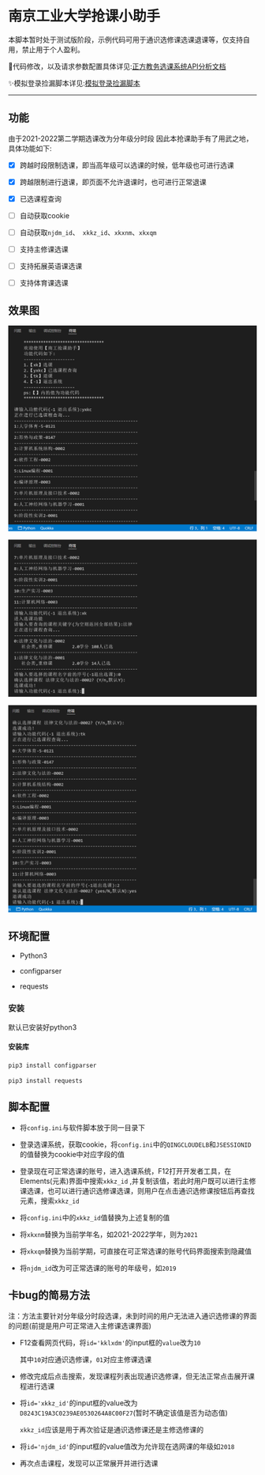 # 南京工业大学抢课小助手

本脚本暂时处于测试版阶段，示例代码可用于通识选修课选课退课等，仅支持自用，禁止用于个人盈利。

🎈代码修改，以及请求参数配置具体详见:<a href='https://github.com/shaxiu/ZF_API'>正方教务选课系统API分析文档</a>

✨模拟登录捡漏脚本详见:<a href='https://github.com/shaxiu/njtech_grabber/blob/main/Script(selenium).md'>模拟登录捡漏脚本</a>

---------------------------------------------------------------------------------------------------------------------------------------

## 功能

由于2021-2022第二学期选课改为分年级分时段
因此本抢课助手有了用武之地，具体功能如下:

- [x] 跨越时段限制选课，即当高年级可以选课的时候，低年级也可进行选课
- [x] 跨越限制进行退课，即页面不允许退课时，也可进行正常退课
- [x] 已选课程查询
- [ ] 自动获取cookie
- [ ] 自动获取`njdm_id`、` xkkz_id`、`xkxnm`、`xkxqm`
- [ ] 支持主修课选课
- [ ] 支持拓展英语课选课
- [ ] 支持体育课选课


## 效果图

![result](./images/1.png)

![result](./images/2.png)

![result](./images/3.png)

## 环境配置

- Python3

- configparser

- requests

### 安装

默认已安装好python3

#### 安装库

`pip3 install configparser`

`pip3 install requests`

## 脚本配置

- 将`config.ini`与软件脚本放于同一目录下

- 登录选课系统，获取cookie，将`config.ini`中的`QINGCLOUDELB`和`JSESSIONID`的值替换为cookie中对应字段的值
- 登录现在可正常选课的账号，进入选课系统，F12打开开发者工具，在Elements(元素)界面中搜索`xkkz_id` ,并复制该值，若此时用户既可以进行主修课选课，也可以进行通识选修课选课，则用户在点击通识选修课按钮后再查找元素，搜索`xkkz_id`
- 将`config.ini`中的`xkkz_id`值替换为上述复制的值
- 将`xkxnm`替换为当前学年名，如2021-2022学年，则为`2021`
- 将`xkxqm`替换为当前学期，可直接在可正常选课的账号代码界面搜索到隐藏值
- 将`njdm_id`改为可正常选课的账号的年级号，如`2019`

## <span id="jump">卡bug的简易方法</span>

注：方法主要针对分年级分时段选课，未到时间的用户无法进入通识选修课的界面的问题(前提是用户可正常进入主修课选课界面)

- F12查看网页代码，将`id='kklxdm'`的input框的`value`改为`10`

  其中`10`对应通识选修课，`01`对应主修课选课

- 修改完成后点击搜索，发现课程列表出现通识选修课，但无法正常点击展开课程进行选课

- 将`id='xkkz_id'`的input框的value改为`D8243C19A3C0239AE0530264A8C00F27`(暂时不确定该值是否为动态值)

  `xkkz_id`应该是用于再次验证是通识选修课还是主修选修课的

- 将`id='njdm_id'`的input框的value值改为允许现在选网课的年级如`2018`

- 再次点击课程，发现可以正常展开并进行选课
